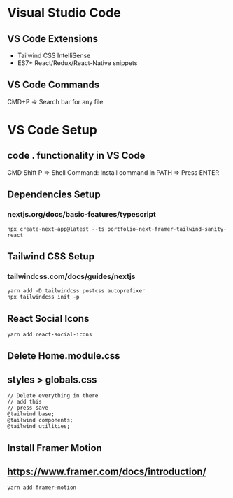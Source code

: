# Visual Studio Code
## VS Code Extensions
* Tailwind CSS IntelliSense
* ES7+ React/Redux/React-Native snippets

## VS Code Commands
CMD+P => Search bar for any file

# VS Code Setup
## code . functionality in VS Code
CMD Shift P => Shell Command: Install command in PATH => Press ENTER

## Dependencies Setup
### nextjs.org/docs/basic-features/typescript
```
npx create-next-app@latest --ts portfolio-next-framer-tailwind-sanity-react
```

## Tailwind CSS Setup
### tailwindcss.com/docs/guides/nextjs
```
yarn add -D tailwindcss postcss autoprefixer
npx tailwindcss init -p
```

## React Social Icons
```
yarn add react-social-icons
```

## Delete Home.module.css
## styles > globals.css
```
// Delete everything in there
// add this
// press save
@tailwind base;
@tailwind components;
@tailwind utilities;
```

## Install Framer Motion
## https://www.framer.com/docs/introduction/
```
yarn add framer-motion
```
